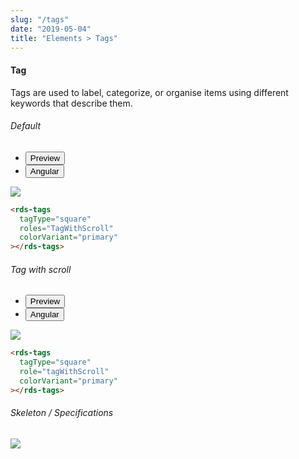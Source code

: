 ```yaml
---
slug: "/tags"
date: "2019-05-04"
title: "Elements > Tags"
---
```


<!-- CSS only -->
<link href="https://cdn.jsdelivr.net/npm/bootstrap@5.1.3/dist/css/bootstrap.min.css" rel="stylesheet" integrity="sha384-1BmE4kWBq78iYhFldvKuhfTAU6auU8tT94WrHftjDbrCEXSU1oBoqyl2QvZ6jIW3" crossorigin="anonymous">
<link rel="stylesheet" href="../assets/css/style-elements.css">
<link rel="stylesheet" href="../assets/css/main.css">

#### Tag

<p class="checkbox-def">Tags are used to label, categorize, or organise items using different keywords that describe them.</p>

<section class="py-4">
    <h6>Default</h6>
    <div class="py-3">
      <div class="cust-tabs">
        <ul class="nav nav-tabs" id="myTab" role="tablist">
          <li class="nav-item" role="presentation">
            <button class="nav-link active" id="Preview-tab" data-bs-toggle="tab" data-bs-target="#Preview" type="button" role="tab" aria-controls="Preview" aria-selected="true">Preview </button>
          </li>
          <li class="nav-item" role="presentation">
            <button class="nav-link" id="angular-tab" data-bs-toggle="tab" data-bs-target="#angular" type="button" role="tab" aria-controls="angular" aria-selected="false"><i class="bi bi-code-slash" style="font-size:1.0rem"></i>Angular</button>
          </li>
        </ul>
      </div>
      <div class="tab-content card border" id="myTabContent">
        <div class="tab-pane fade show active" id="Preview" role="tabpanel" aria-labelledby="Preview-tab">
          <div class="contents p-5">
            <div class="row">
              <div class="col-md-12">
                <img src="/images/tag.png" class="img-fuild w-100"> 
              </div>
            </div>                               
            </div>
        </div>
        <div class="tab-pane fade show" id="angular" role="tabpanel" aria-labelledby="Preview-tab">
          <div class="contents bg-code">
      
<div class="row  m-0 p-4">

```html
<rds-tags
  tagType="square"
  roles="TagWithScroll"
  colorVariant="primary"
></rds-tags>
```
</div>
         </div>
        </div>
      </div>
    </div>

</section>

<section class="py-4">
    <h6>Tag with scroll</h6>
    <div class="py-3">
      <div class="cust-tabs">
        <ul class="nav nav-tabs" id="myTab" role="tablist">
          <li class="nav-item" role="presentation">
            <button class="nav-link active" id="PreviewScroll-tab" data-bs-toggle="tab" data-bs-target="#PreviewScroll" type="button" role="tab" aria-controls="PreviewScroll" aria-selected="true">Preview </button>
          </li>
          <li class="nav-item" role="presentation">
            <button class="nav-link" id="angularScroll-tab" data-bs-toggle="tab" data-bs-target="#angularScroll" type="button" role="tab" aria-controls="angularScroll" aria-selected="false"><i class="bi bi-code-slash" style="font-size:1.0rem"></i>Angular</button>
          </li>
        </ul>
      </div>
      <div class="tab-content card border" id="myTabContent">
        <div class="tab-pane fade show active" id="PreviewScroll" role="tabpanel" aria-labelledby="PreviewScroll-tab">
          <div class="contents p-5">
            <div class="row">
              <div class="col-md-12">
                <img src="/images/tag-scroll.png" class="img-fuild w-100"> 
              </div>
            </div>                               
            </div>
        </div>
        <div class="tab-pane fade show" id="angularScroll" role="tabpanel" aria-labelledby="angularScroll-tab">
          <div class="contents bg-code">
      
<div class="row  m-0 p-4">

```html
<rds-tags
  tagType="square"
  role="tagWithScroll"
  colorVariant="primary"
></rds-tags>
```
</div>
         </div>
        </div>
      </div>
    </div>

</section>
<!-- Skeleton / Specifications -->
 <section class="py-4">
                        <h6>
                           Skeleton / Specifications
                        </h6>
                        <div class="py-3">
                              <!-- Tab panes -->
                              <div class="card border p-5">
                                 <div class="row">
                                    <div class="col-md-5">
                                       <img src="/images/tags-skeleton.png" class="img-fluid">
                                    </div> 
                                 </div>
                              </div>
                        </div>
                     </section>

